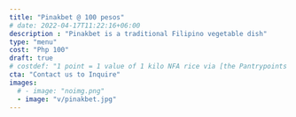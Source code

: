 ```yaml
---
title: "Pinakbet @ 100 pesos"
# date: 2022-04-17T11:22:16+06:00
description : "Pinakbet is a traditional Filipino vegetable dish"
type: "menu"
cost: "Php 100"
draft: true
# costdef: "1 point = 1 value of 1 kilo NFA rice via [the Pantrypoints system](https://pantrypoints.com)"
cta: "Contact us to Inquire"
images:
  # - image: "noimg.png"
  - image: "v/pinakbet.jpg"
---
```

